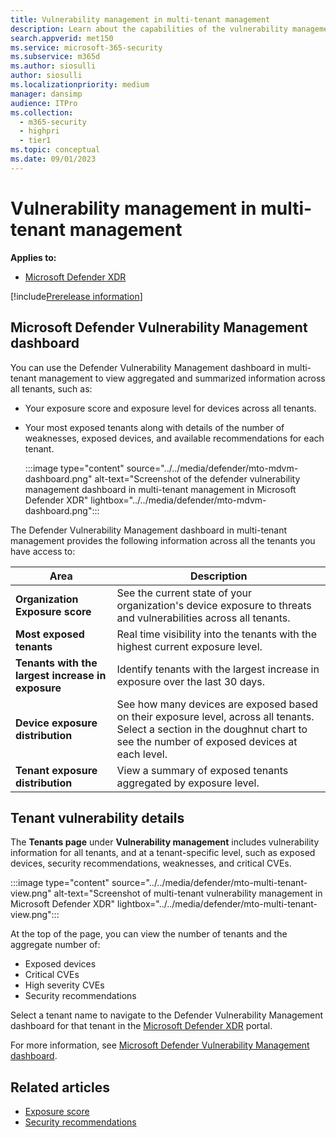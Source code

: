 ```yaml
---
title: Vulnerability management in multi-tenant management
description: Learn about the capabilities of the vulnerability management dashboard in multi-tenant management in Microsoft Defender XDR
search.appverid: met150
ms.service: microsoft-365-security
ms.subservice: m365d
ms.author: siosulli
author: siosulli
ms.localizationpriority: medium
manager: dansimp
audience: ITPro
ms.collection: 
  - m365-security
  - highpri
  - tier1
ms.topic: conceptual
ms.date: 09/01/2023
---
```


# Vulnerability management in multi-tenant management

**Applies to:**

- [Microsoft Defender XDR](https://go.microsoft.com/fwlink/?linkid=2118804)

[!include[Prerelease information](../../includes/prerelease.md)]

## Microsoft Defender Vulnerability Management dashboard

You can use the Defender Vulnerability Management dashboard in multi-tenant management to view aggregated and summarized information across all tenants, such as:

- Your exposure score and exposure level for devices across all tenants.
- Your most exposed tenants along with details of the number of weaknesses, exposed devices, and available recommendations for each tenant.

   :::image type="content" source="../../media/defender/mto-mdvm-dashboard.png" alt-text="Screenshot of the defender vulnerability management dashboard in multi-tenant management in Microsoft Defender XDR" lightbox="../../media/defender/mto-mdvm-dashboard.png":::

The Defender Vulnerability Management dashboard in multi-tenant management provides the following information across all the tenants you have access to:

|Area|Description|
|---|---|
|**Organization Exposure score**|See the current state of your organization's device exposure to threats and vulnerabilities across all tenants.|
|**Most exposed tenants**|Real time visibility into the tenants with the highest current exposure level.|
|**Tenants with the largest increase in exposure**|Identify tenants with the largest increase in exposure over the last 30 days.|
|**Device exposure distribution**|See how many devices are exposed based on their exposure level, across all tenants. Select a section in the doughnut chart to see the number of exposed devices at each level.|
|**Tenant exposure distribution**|View a summary of exposed tenants aggregated by exposure level.|

## Tenant vulnerability details

The **Tenants page** under **Vulnerability management** includes vulnerability information for all tenants, and at a tenant-specific level, such as exposed devices, security recommendations, weaknesses, and critical CVEs.

   :::image type="content" source="../../media/defender/mto-multi-tenant-view.png" alt-text="Screenshot of multi-tenant vulnerability management in Microsoft Defender XDR" lightbox="../../media/defender/mto-multi-tenant-view.png":::

At the top of the page, you can view the number of tenants and the aggregate number of:

- Exposed devices
- Critical CVEs
- High severity CVEs
- Security recommendations

Select a tenant name to navigate to the Defender Vulnerability Management dashboard for that tenant in the [Microsoft Defender XDR](https://security.microsoft.com/machines) portal.

For more information, see [Microsoft Defender Vulnerability Management dashboard](../defender-vulnerability-management/tvm-dashboard-insights.md).

## Related articles

- [Exposure score](../defender-vulnerability-management/tvm-exposure-score.md)
- [Security recommendations](../defender-vulnerability-management/tvm-security-recommendation.md)
